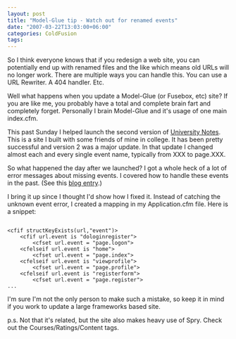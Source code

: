 ```yaml
---
layout: post
title: "Model-Glue tip - Watch out for renamed events"
date: "2007-03-22T13:03:00+06:00"
categories: ColdFusion 
tags: 
---
```


So I think everyone knows that if you redesign a web site, you can potentially end up with renamed files and the like which means old URLs will no longer work. There are multiple ways you can handle this. You can use a URL Rewriter. A 404 handler. Etc.

Well what happens when you update a Model-Glue (or Fusebox, etc) site? If you are like me, you probably have a total and complete brain fart and completely forget. Personally I brain Model-Glue and it's usage of one main index.cfm. 

This past Sunday I helped launch the second version of <a href="http://www.universitynotes.net">University Notes</a>. This is a site I built with some friends of mine in college. It has been pretty successful and version 2 was a major update. In that update I changed almost each and every single event name, typically from XXX to page.XXX. 

So what happened the day after we launched? I got a whole heck of a lot of error messages about missing events. I covered how to handle these events in the past. (See this <a href="http://ray.camdenfamily.com/index.cfm/2006/11/5/Handling-unknown-events-in-ModelGlue">blog entry</a>.) 

I bring it up since I thought I'd show how I fixed it. Instead of catching the unknown event error, I created a mapping in my Application.cfm file. Here is a snippet:

<code>
&lt;cfif structKeyExists(url,"event")&gt;
	&lt;cfif url.event is "dologinregister"&gt;
		&lt;cfset url.event = "page.logon"&gt;
	&lt;cfelseif url.event is "home"&gt;
		&lt;cfset url.event = "page.index"&gt;
	&lt;cfelseif url.event is "viewprofile"&gt;
		&lt;cfset url.event = "page.profile"&gt;
	&lt;cfelseif url.event is "registerform"&gt;
		&lt;cfset url.event = "page.register"&gt;		
...
</code>

I'm sure I'm not the only person to make such a mistake, so keep it in mind if you work to update a large frameworks based site. 

p.s. Not that it's related, but the site also makes heavy use of Spry. Check out the Courses/Ratings/Content tags.